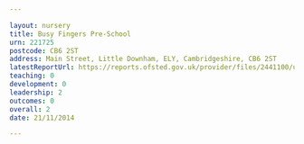 ```yaml
---

layout: nursery
title: Busy Fingers Pre-School
urn: 221725
postcode: CB6 2ST
address: Main Street, Little Downham, ELY, Cambridgeshire, CB6 2ST
latestReportUrl: https://reports.ofsted.gov.uk/provider/files/2441100/urn/221725.pdf
teaching: 0
development: 0
leadership: 2
outcomes: 0
overall: 2
date: 21/11/2014

---
```

